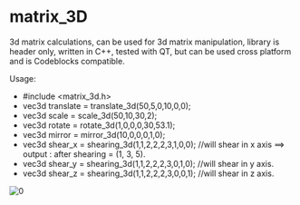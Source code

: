 # matrix_3D
3d matrix calculations, can be used for 3d matrix manipulation, library is header only, written in C++, tested with QT, but can
be used cross platform and is Codeblocks compatible.

Usage:
- #include <matrix_3d.h>
- vec3d translate = translate_3d(50,5,0,10,0,0);
- vec3d scale     = scale_3d(50,10,30,2);
- vec3d rotate    = rotate_3d(1,0,0,0,30,53.1);
- vec3d mirror    = mirror_3d(10,0,0,0,1,0);
- vec3d shear_x   = shearing_3d(1,1,2,2,2,3,1,0,0); //will shear in x axis ==> output : after shearing = (1, 3, 5).
- vec3d shear_y   = shearing_3d(1,1,2,2,2,3,0,1,0); //will shear in y axis.
- vec3d shear_z   = shearing_3d(1,1,2,2,2,3,0,0,1); //will shear in z axis.

![0](https://raw.githubusercontent.com/grotius-cnc/matrix_3D/master/3D-Transformation-in-Computer-Graphics.png)
